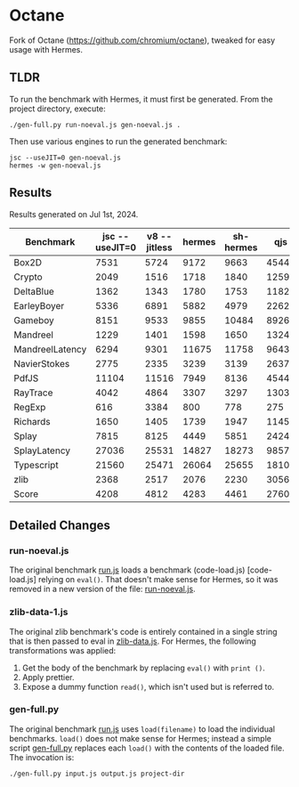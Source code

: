 # Octane

Fork of Octane (https://github.com/chromium/octane), tweaked for easy
usage with Hermes.

## TLDR

To run the benchmark with Hermes, it must first be generated. From the project
directory,
execute:

```shell
./gen-full.py run-noeval.js gen-noeval.js .
```

Then use various engines to run the generated benchmark:
```shell
jsc --useJIT=0 gen-noeval.js
hermes -w gen-noeval.js
```

## Results

Results generated on Jul 1st, 2024.

|Benchmark|jsc --useJIT=0|v8 --jitless|hermes|sh-hermes|qjs|
|---------|--------------|------------|------|---------|---|
|Box2D|7531|5724|9172|9663|4544|
|Crypto|2049|1516|1718|1840|1259|
|DeltaBlue|1362|1343|1780|1753|1182|
|EarleyBoyer|5336|6891|5882|4979|2262|
|Gameboy|8151|9533|9855|10484|8926|
|Mandreel|1229|1401|1598|1650|1324|
|MandreelLatency|6294|9301|11675|11758|9643|
|NavierStokes|2775|2335|3239|3139|2637|
|PdfJS|11104|11516|7949|8136|4544|
|RayTrace|4042|4864|3307|3297|1303|
|RegExp|616|3384|800|778|275|
|Richards|1650|1405|1739|1947|1145|
|Splay|7815|8125|4449|5851|2424|
|SplayLatency|27036|25531|14827|18273|9857|
|Typescript|21560|25471|26064|25655|18104|
|zlib|2368|2517|2076|2230|3056|
|Score|4208|4812|4283|4461|2760|

## Detailed Changes

### run-noeval.js

The original benchmark [run.js](run.js) loads a benchmark (code-load.js)
[code-load.js] relying on `eval()`. That doesn't make sense for Hermes, so
it was removed in a new version of the file: [run-noeval.js](run-noeval.js).

### zlib-data-1.js

The original zlib benchmark's code is entirely contained in a single string
that is then passed to eval in [zlib-data.js](zlib-data.js). For Hermes, the
following transformations was applied:
1. Get the body of the benchmark by replacing `eval()` with `print
   ()`.
2. Apply prettier.
3. Expose a dummy function `read()`, which isn't used but is referred to.

### gen-full.py

The original benchmark [run.js](run.js) uses `load(filename)` to load the
individual benchmarks. `load()` does not make sense for Hermes; instead a
simple script [gen-full.py](gen-full.py) replaces each `load()` with the
contents of the loaded file. The invocation is:

```shell
./gen-full.py input.js output.js project-dir
```
